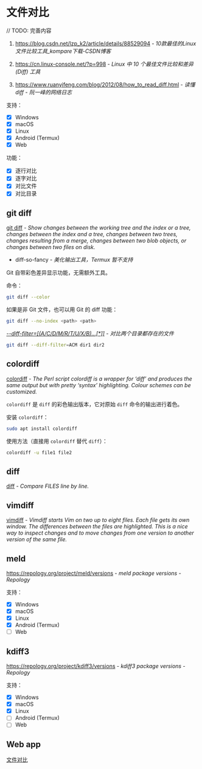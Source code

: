 # 文件对比

// TODO: 完善内容

1. https://blog.csdn.net/lzp_k2/article/details/88529094 - *10款最佳的Linux文件比较工具_kompare下载-CSDN博客*

2. https://cn.linux-console.net/?p=998 - *Linux 中 10 个最佳文件比较和差异 (Diff) 工具*

3. https://www.ruanyifeng.com/blog/2012/08/how_to_read_diff.html - *读懂diff - 阮一峰的网络日志*

支持：

- [x] Windows
- [x] macOS
- [x] Linux
- [x] Android (Termux)
- [x] Web

功能：

- [x] 逐行对比
- [x] 逐字对比
- [x] 对比文件
- [x] 对比目录

## git diff

[git diff](os/tools/developer/git.md#文件差异-diff) - *Show changes between the working tree and the index or a tree, changes between the index and a tree, changes between two trees, changes resulting from a merge, changes between two blob objects, or changes between two files on disk.*

- diff-so-fancy - *美化输出工具，Termux 暂不支持*

Git 自带彩色差异显示功能，无需额外工具。

命令：

```bash
git diff --color
```

如果是非 Git 文件，也可以用 Git 的 diff 功能：

```bash
git diff --no-index <path> <path>
```

[_--diff-filter=[(A/C/D/M/R/T/U/X/B)…​\[\*\]]_](https://git-scm.com/docs/git-diff/zh_HANS-CN#git-diff---diff-filterACDMRTUXB82308203) - *对比两个目录都存在的文件*

```bash
git diff --diff-filter=ACM dir1 dir2
```

## colordiff

[colordiff](os/mobile/termux.md#colordiff) - *The Perl script colordiff is a wrapper for ‘diff’ and produces the same output but with pretty ‘syntax’ highlighting. Colour schemes can be customized.*

`colordiff` 是 `diff` 的彩色输出版本，它对原始 `diff` 命令的输出进行着色。

安装 `colordiff`：

```bash
sudo apt install colordiff
```

使用方法（直接用 `colordiff` 替代 `diff`）：

```bash
colordiff -u file1 file2
```

## diff

[diff](os/linux/command.md#diff) - *Compare FILES line by line.*

## vimdiff

[vimdiff](os/tools/developer/vim.md#对比文件) - *Vimdiff starts Vim on two up to eight files.  Each file gets its own window.  The differences between the files are highlighted.  This is a nice way to inspect changes and to move changes from one version to another version of the same file.*

## meld

https://repology.org/project/meld/versions - *meld package versions - Repology*

支持：

- [x] Windows
- [x] macOS
- [x] Linux
- [x] Android (Termux)
- [ ] Web

## kdiff3

https://repology.org/project/kdiff3/versions - *kdiff3 package versions - Repology*

支持：

- [x] Windows
- [x] macOS
- [x] Linux
- [ ] Android (Termux)
- [ ] Web

## Web app

[文件对比](os/tools/web-app.md#文件对比)
